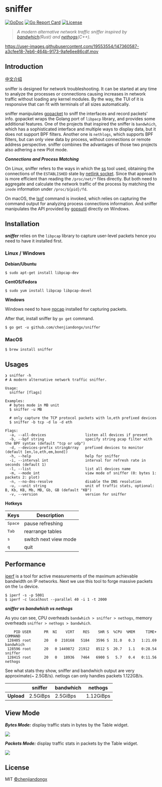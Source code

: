 # sniffer

[![GoDoc](https://godoc.org/github.com/chenjiandongx/sniffer?status.svg)](https://godoc.org/github.com/chenjiandongx/sniffer)
[![Go Report Card](https://goreportcard.com/badge/github.com/chenjiandongx/sniffer)](https://goreportcard.com/report/github.com/chenjiandongx/sniffer)
[![License](https://img.shields.io/badge/License-MIT-brightgreen.svg)](https://opensource.org/licenses/MIT)

> *A modern alternative network traffic sniffer inspired by [bandwhich](https://github.com/imsnif/bandwhich)(Rust) and [nethogs](https://github.com/raboof/nethogs)(C++).*

https://user-images.githubusercontent.com/19553554/147360587-a3cfee18-7eb6-464b-9173-9afe6ee86cdf.mov

## Introduction

[中文介绍](https://chenjiandongx.me/2021/11/17/sniffer-network-traffic/)

sniffer is designed for network troubleshooting. It can be started at any time to analyze the processes or connections causing increases in network traffic without loading any kernel modules. By the way, the TUI of it is responsive that can fit with terminals of all sizes automatically.

sniffer manipulates [gopacket](https://github.com/google/gopacket) to sniff the interfaces and record packets' info. gopacket wraps the Golang port of `libpacp` library, and provides some additional features. One of the projects that inspired the sniffer is `bandwhich`, which has a sophisticated interface and multiple ways to display data, but it does not support BPF filters. Another one is `nethlogs`, which supports BPF filters, but can only view data by process, without connections or remote address perspective. sniffer combines the advantages of those two projects also adhering a new Plot mode.

***Connections and Process Matching***

On Linux, sniffer refers to the ways in which the [ss](https://man7.org/linux/man-pages/man8/ss.8.html) tool used, obtaining the connections of the `ESTABLISHED` state by [netlink socket](https://man7.org/linux/man-pages/man7/netlink.7.html). Since that approach is more efficient than reading the `/proc/net/*` files directly. But both need to aggregate and calculate the network traffic of the process by matching the `inode` information under `/proc/${pid}/fd`.

On macOS, the [lsof](https://ss64.com/osx/lsof.html) command is invoked, which relies on capturing the command output for analyzing process connections information. And sniffer manipulates the API provided by [gopsutil](https://github.com/shirou/gopsutil) directly on Windows.

## Installation

***sniffer*** relies on the `libpcap` library to capture user-level packets hence you need to have it installed first.

### Linux / Windows

**Debian/Ubuntu**
```shell
$ sudo apt-get install libpcap-dev
```

**CentOS/Fedora**
```shell
$ sudo yum install libpcap libpcap-devel
```

**Windows**

Windows need to have [npcap](https://nmap.org/npcap/) installed for capturing packets.

After that, install sniffer by `go get` command.

```shell
$ go get -u github.com/chenjiandongx/sniffer
```

### MacOS

```shell
$ brew install sniffer
```

## Usages

```shell
❯ sniffer -h
# A modern alternative network traffic sniffer.

Usage:
  sniffer [flags]

Examples:
  # bytes mode in MB unit
  $ sniffer -u MB

  # only capture the TCP protocol packets with lo,eth prefixed devices
  $ sniffer -b tcp -d lo -d eth

Flags:
  -a, --all-devices                  listen all devices if present
  -b, --bpf string                   specify string pcap filter with the BPF syntax (default "tcp or udp")
  -d, --devices-prefix stringArray   prefixed devices to monitor (default [en,lo,eth,em,bond])
  -h, --help                         help for sniffer
  -i, --interval int                 interval for refresh rate in seconds (default 1)
  -l, --list                         list all devices name
  -m, --mode int                     view mode of sniffer (0: bytes 1: packets 2: plot)
  -n, --no-dns-resolve               disable the DNS resolution
  -u, --unit string                  unit of traffic stats, optional: B, Kb, KB, Mb, MB, Gb, GB (default "KB")
  -v, --version                      version for sniffer
```

**Hotkeys**

| Keys | Description |
| ---- | ----------- |
| <kbd>Space</kbd> | pause refreshing |
| <kbd>Tab</kbd> | rearrange tables |
| <kbd>s</kbd> | switch next view mode |
| <kbd>q</kbd> | quit |

## Performance

[iperf](https://github.com/esnet/iperf) is a tool for active measurements of the maximum achievable bandwidth on IP networks. Next we use this tool to forge massive packets on the `lo` device.

```shell
$ iperf -s -p 5001
$ iperf -c localhost --parallel 40 -i 1 -t 2000
```

***sniffer vs bandwhich vs nethogs***

As you can see, CPU overheads `bandwhich > sniffer > nethogs`, memory overheads `sniffer > nethogs > bandwhich`.
```shell
    PID USER      PR  NI    VIRT    RES    SHR S  %CPU  %MEM     TIME+ COMMAND
 128405 root      20   0  210168   5184   3596 S  31.0   0.3   1:21.69 bandwhich
 128596 root      20   0 1449872  21912   8512 S  20.7   1.1   0:28.54 sniffer
 128415 root      20   0   18936   7464   6900 S   5.7   0.4   0:11.56 nethogs
```

See what stats they show, sniffer and bandwhich output are very approximate(~ 2.5GB/s). netlogs can only handles packets 1.122GB/s.

|  | sniffer | bandwhich | nethogs |
| -- | ------- | --------- | ------- |
| **Upload** | 2.5GiBps | 2.5GiBps | 1.12GiBps |

## View Mode

***Bytes Mode:*** display traffic stats in bytes by the Table widget.

![](https://user-images.githubusercontent.com/19553554/147360714-98709e52-1f73-4882-ba56-30f572be9b7e.jpg)

***Packets Mode:*** display traffic stats in packets by the Table widget.

![](https://user-images.githubusercontent.com/19553554/147360686-5600d65b-9685-486b-b7cf-42c341364009.jpg)

## License

MIT [©chenjiandongx](https://github.com/chenjiandongx)
